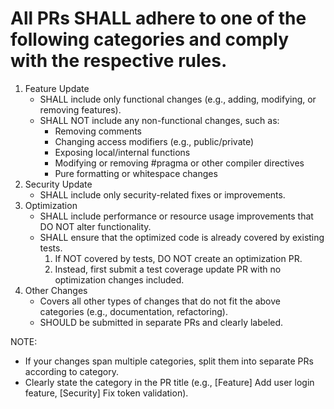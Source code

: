# All PRs SHALL adhere to one of the following categories and comply with the respective rules.

1. Feature Update
    - SHALL include only functional changes (e.g., adding, modifying, or removing features).
    - SHALL NOT include any non-functional changes, such as:
        - Removing comments
        - Changing access modifiers (e.g., public/private)
        - Exposing local/internal functions
        - Modifying or removing #pragma or other compiler directives
        - Pure formatting or whitespace changes
2. Security Update
    - SHALL include only security-related fixes or improvements.
3. Optimization
    - SHALL include performance or resource usage improvements that DO NOT alter functionality.
    - SHALL ensure that the optimized code is already covered by existing tests.
        1. If NOT covered by tests, DO NOT create an optimization PR.
        2. Instead, first submit a test coverage update PR with no optimization changes included.
4.  Other Changes
    - Covers all other types of changes that do not fit the above categories (e.g., documentation, refactoring).
    - SHOULD be submitted in separate PRs and clearly labeled.

NOTE:
- If your changes span multiple categories, split them into separate PRs according to category.
- Clearly state the category in the PR title (e.g., [Feature] Add user login feature, [Security] Fix token validation).
